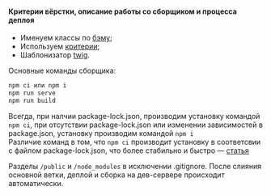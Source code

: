 #### Критерии вёрстки, описание работы со сборщиком и процесса деплоя

- Именуем классы по [бэму](https://htmlacademy.ru/blog/boost/frontend/short-5 "бэму");
- Используем [критерии](https://docs.google.com/document/d/1A4V9wLNRJVntDdqfaqC7hzCE8BrgKVefxAxB88VEnLo/edit?usp=sharing "критерии");
- Шаблонизатор [twig](https://www.npmjs.com/package/gulp-twig "twig").

Основные команды сборщика:
```bash
npm ci или npm i
npm run serve
npm run build
```
Всегда, при налчии package-lock.json, производим установку командой `npm ci`, при отсутствии package-lock.json или изменении зависимостей в package.json, установку производим командой `npm i`  
Различие команд в том, что `npm ci` производит установку в соответсвии с файлом package-lock.json, что более стабильно и быстро — [статья](https://habr.com/ru/post/350762/ "статья")

Разделы `/public` и `/node_modules` в исключении .gitignore. После слияния основной ветки, деплой и сборка на дев-сервере происходит автоматически.
